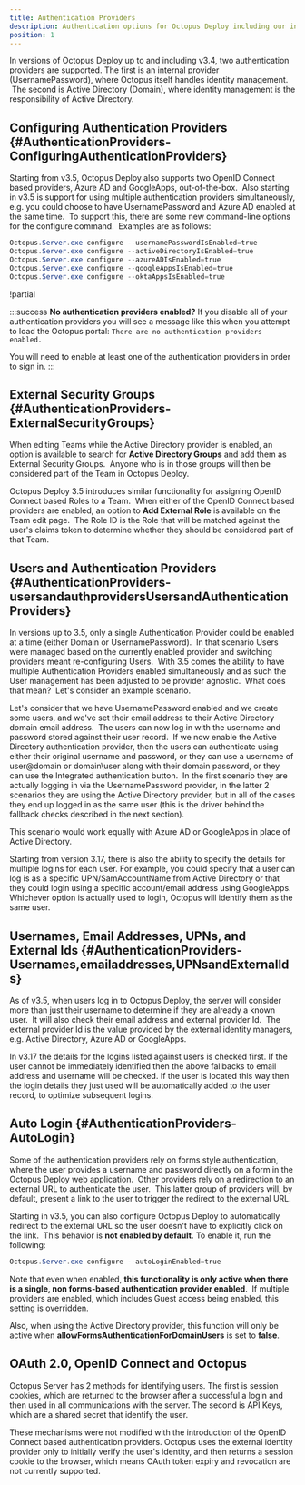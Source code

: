 ```yaml
---
title: Authentication Providers
description: Authentication options for Octopus Deploy including our internal provider, Active Directory, Azure AD, and GoogleApps.
position: 1
---
```


In versions of Octopus Deploy up to and including v3.4, two authentication providers are supported. The first is an internal provider (UsernamePassword), where Octopus itself handles identity management.  The second is Active Directory (Domain), where identity management is the responsibility of Active Directory.

## Configuring Authentication Providers {#AuthenticationProviders-ConfiguringAuthenticationProviders}

Starting from v3.5, Octopus Deploy also supports two OpenID Connect based providers, Azure AD and GoogleApps, out-of-the-box.  Also starting in v3.5 is support for using multiple authentication providers simultaneously, e.g. you could choose to have UsernamePassword and Azure AD enabled at the same time.  To support this, there are some new command-line options for the configure command.  Examples are as follows:

```powershell
Octopus.Server.exe configure --usernamePasswordIsEnabled=true
Octopus.Server.exe configure --activeDirectoryIsEnabled=true
Octopus.Server.exe configure --azureADIsEnabled=true
Octopus.Server.exe configure --googleAppsIsEnabled=true
Octopus.Server.exe configure --oktaAppsIsEnabled=true
```

!partial <webauthenticationmode>

:::success
**No authentication providers enabled?**
If you disable all of your authentication providers you will see a message like this when you attempt to load the Octopus portal: `There are no authentication providers enabled.`

You will need to enable at least one of the authentication providers in order to sign in.
:::

## External Security Groups {#AuthenticationProviders-ExternalSecurityGroups}

When editing Teams while the Active Directory provider is enabled, an option is available to search for **Active Directory Groups** and add them as External Security Groups.  Anyone who is in those groups will then be considered part of the Team in Octopus Deploy.

Octopus Deploy 3.5 introduces similar functionality for assigning OpenID Connect based Roles to a Team.  When either of the OpenID Connect based providers are enabled, an option to **Add External Role** is available on the Team edit page.  The Role ID is the Role that will be matched against the user's claims token to determine whether they should be considered part of that Team.

## Users and Authentication Providers {#AuthenticationProviders-usersandauthprovidersUsersandAuthenticationProviders}

In versions up to 3.5, only a single Authentication Provider could be enabled at a time (either Domain or UsernamePassword).  In that scenario Users were managed based on the currently enabled provider and switching providers meant re-configuring Users.  With 3.5 comes the ability to have multiple Authentication Providers enabled simultaneously and as such the User management has been adjusted to be provider agnostic.  What does that mean?  Let's consider an example scenario.

Let's consider that we have UsernamePassword enabled and we create some users, and we've set their email address to their Active Directory domain email address.  The users can now log in with the username and password stored against their user record.  If we now enable the Active Directory authentication provider, then the users can authenticate using either their original username and password, or they can use a username of user@domain or domain\user along with their domain password, or they can use the Integrated authentication button.  In the first scenario they are actually logging in via the UsernamePassword provider, in the latter 2 scenarios they are using the Active Directory provider, but in all of the cases they end up logged in as the same user (this is the driver behind the fallback checks described in the next section).

This scenario would work equally with Azure AD or GoogleApps in place of Active Directory.

Starting from version 3.17, there is also the ability to specify the details for multiple logins for each user. For example, you could specify that a user can log is as a specific UPN/SamAccountName from Active Directory or that they could login using a specific account/email address using GoogleApps. Whichever option is actually used to login, Octopus will identify them as the same user.

## Usernames, Email Addresses, UPNs, and External Ids {#AuthenticationProviders-Usernames,emailaddresses,UPNsandExternalIds}

As of v3.5, when users log in to Octopus Deploy, the server will consider more than just their username to determine if they are already a known user.  It will also check their email address and external provider Id.  The external provider Id is the value provided by the external identity managers, e.g. Active Directory, Azure AD or GoogleApps.

In v3.17 the details for the logins listed against users is checked first. If the user cannot be immediately identified then the above fallbacks to email address and username will be checked. If the user is located this way then the login details they just used will be automatically added to the user record, to optimize subsequent logins.

## Auto Login {#AuthenticationProviders-AutoLogin}

Some of the authentication providers rely on forms style authentication, where the user provides a username and password directly on a form in the Octopus Deploy web application.  Other providers rely on a redirection to an external URL to authenticate the user.  This latter group of providers will, by default, present a link to the user to trigger the redirect to the external URL.

Starting in v3.5, you can also configure Octopus Deploy to automatically redirect to the external URL so the user doesn't have to explicitly click on the link.  This behavior is **not enabled by default**. To enable it, run the following:

```powershell
Octopus.Server.exe configure --autoLoginEnabled=true

```

Note that even when enabled, **this functionality is only active when there is a single, non forms-based authentication provider enabled**.  If multiple providers are enabled, which includes Guest access being enabled, this setting is overridden.

Also, when using the Active Directory provider, this function will only be active when **allowFormsAuthenticationForDomainUsers** is set to **false**.

## OAuth 2.0, OpenID Connect and Octopus

Octopus Server has 2 methods for identifying users. The first is session cookies, which are returned to the browser after a successful a login and then used in all communications with the server.  The second is API Keys, which are a shared secret that identify the user.

These mechanisms were not modified with the introduction of the OpenID Connect based authentication providers. Octopus uses the external identity provider only to initially verify the user's identity, and then returns a session cookie to the browser, which means OAuth token expiry and revocation are not currently supported.
